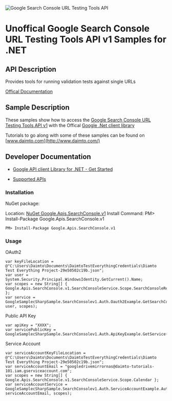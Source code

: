 ﻿![Google Search Console URL Testing Tools API](http://www.google.com/images/icons/product/search-32.gif)

# Unoffical Google Search Console URL Testing Tools API v1 Samples for .NET  

## API Description

Provides tools for running validation tests against single URLs

[Offical Documentation](https://developers.google.com/webmaster-tools/search-console-api/)

## Sample Description

These samples show how to access the [Google Search Console URL Testing Tools API v1](https://developers.google.com/webmaster-tools/search-console-api/) with the Offical [Google .Net client library](https://github.com/google/google-api-dotnet-client)

Tutorials to go along with some of these samples can be found on [www.daimto.com](http://www.daimto.com/)

## Developer Documentation

* [Google API client Library for .NET - Get Started](https://developers.google.com/api-client-library/dotnet/get_started)

* [Supported APIs](https://developers.google.com/api-client-library/dotnet/apis/)

### Installation

NuGet package:

Location: [NuGet Google.Apis.SearchConsole.v1](https://www.nuget.org/packages/Google.Apis.SearchConsole.v1)
Install Command: PM>  Install-Package Google.Apis.SearchConsole.v1

```
PM> Install-Package Google.Apis.SearchConsole.v1
```

### Usage

OAuth2
```
var keyFileLocation = @"C:\Users\Daimto\Documents\DaimtoTestEverythingCredentials\Diamto Test Everything Project-29e50502c19b.json";
var user = System.Security.Principal.WindowsIdentity.GetCurrent().Name;
var scopes = new String[] { Google.Apis.SearchConsole.v1.SearchConsoleService.Scope.SearchConsoleReadonly };
var service = GoogleSamplecSharpSample.SearchConsolev1.Auth.Oauth2Example.GetSearchConsoleService(keyFileLocation, user, scopes);
```

Public API Key

```
var apiKey = "XXXX";
var servicePublicKey = GoogleSamplecSharpSample.SearchConsolev1.Auth.ApiKeyExample.GetService(apiKey);
```

Service Account
```
var serviceAccountKeyFileLocation = @"C:\Users\Daimto\Documents\DaimtoTestEverythingCredentials\Diamto Test Everything Project-29e50502c19b.json";
var serviceAccountEmail = "googledrivemirrornas@daimto-tutorials-101.iam.gserviceaccount.com";
var scopes = new String[] { Google.Apis.SearchConsole.v1.SearchConsoleService.Scope.Calendar };            
var serviceAccountService = GoogleSamplecSharpSample.SearchConsolev1.Auth.ServiceAccountExample.AuthenticateServiceAccount(serviceAccountKeyFileLocation, serviceAccountEmail, scopes);
```
